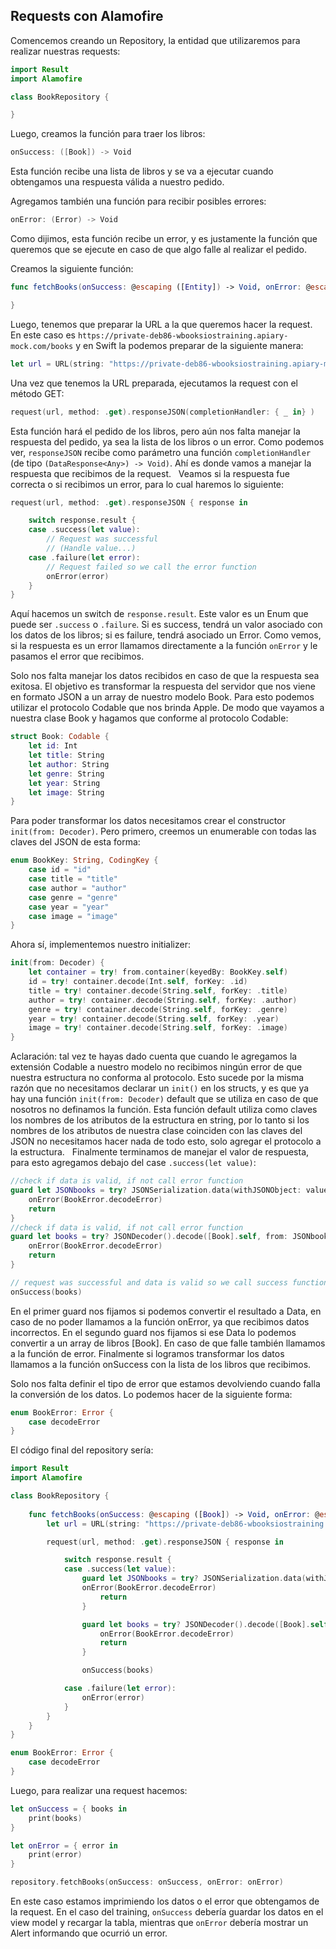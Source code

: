 ## Requests con Alamofire

Comencemos creando un Repository, la entidad que utilizaremos para realizar nuestras requests:

```Swift
import Result
import Alamofire

class BookRepository {

}
```

Luego, creamos la función para traer los libros:

```Swift
onSuccess: ([Book]) -> Void
```

Esta función recibe una lista de libros y se va a ejecutar cuando obtengamos una respuesta válida a nuestro pedido.

Agregamos también una función para recibir posibles errores:

```Swift
onError: (Error) -> Void
```

Como dijimos, esta función recibe un error, y es justamente la función que queremos que se ejecute en caso de que algo falle al realizar el pedido.

Creamos la siguiente función:

```Swift
func fetchBooks(onSuccess: @escaping ([Entity]) -> Void, onError: @escaping (Error) -> Void) {

}
```

Luego, tenemos que preparar la URL a la que queremos hacer la request. En este caso es `https://private-deb86-wbooksiostraining.apiary-mock.com/books` y en Swift la podemos preparar de la siguiente manera:

```Swift
let url = URL(string: "https://private-deb86-wbooksiostraining.apiary-mock.com/books")!
```

Una vez que tenemos la URL preparada, ejecutamos la request con el método GET:

```Swift
request(url, method: .get).responseJSON(completionHandler: { _ in} )
```

Esta función hará el pedido de los libros, pero aún nos falta manejar la respuesta del pedido, ya sea la lista de los libros o un error. Como podemos ver, `responseJSON` recibe como parámetro una función `completionHandler` (de tipo `(DataResponse<Any>) -> Void)`. Ahí es donde vamos a manejar la respuesta que recibimos de la request.
 
Veamos si la respuesta fue correcta o si recibimos un error, para lo cual haremos lo siguiente:

```Swift
request(url, method: .get).responseJSON { response in

	switch response.result {
	case .success(let value):
		// Request was successful
		// (Handle value...)
	case .failure(let error):
		// Request failed so we call the error function
		onError(error)
	}
}
```

Aquí hacemos un switch de `response.result`. Este valor es un Enum que puede ser `.success` o `.failure`. Si es success, tendrá un valor asociado con los datos de los libros; si es failure, tendrá asociado un Error. Como vemos, si la respuesta es un error llamamos directamente a la función `onError` y le pasamos el error que recibimos. 

Solo nos falta manejar los datos recibidos en caso de que la respuesta sea exitosa. El objetivo es transformar la respuesta del servidor que nos viene en formato JSON a un array de nuestro modelo Book. Para esto podemos utilizar el protocolo Codable que nos brinda Apple. De modo que vayamos a nuestra clase Book y hagamos que conforme al protocolo Codable:

```Swift
struct Book: Codable {
	let id: Int
	let title: String
	let author: String
	let genre: String
	let year: String
	let image: String
}
```

Para poder transformar los datos necesitamos crear el constructor `init(from: Decoder)`. Pero primero, creemos un enumerable con todas las claves del JSON de esta forma:

```Swift
enum BookKey: String, CodingKey {
	case id = "id"
	case title = "title"
	case author = "author"
	case genre = "genre"
	case year = "year"
	case image = "image"
}

```

Ahora sí, implementemos nuestro initializer:

```Swift
init(from: Decoder) {
	let container = try! from.container(keyedBy: BookKey.self)
	id = try! container.decode(Int.self, forKey: .id)
	title = try! container.decode(String.self, forKey: .title)
	author = try! container.decode(String.self, forKey: .author)
	genre = try! container.decode(String.self, forKey: .genre)
	year = try! container.decode(String.self, forKey: .year)
	image = try! container.decode(String.self, forKey: .image)
}
```

Aclaración: tal vez te hayas dado cuenta que cuando le agregamos la extensión Codable a nuestro modelo no recibimos ningún error de que nuestra estructura no conforma al protocolo. Esto sucede por la misma razón que no necesitamos declarar un `init()` en los structs, y es que ya hay una función `init(from: Decoder)` default que se utiliza en caso de que nosotros no definamos la función. Esta función default utiliza como claves los nombres de los atributos de la estructura en string, por lo tanto si los nombres de los atributos de nuestra clase coinciden con las claves del JSON no necesitamos hacer nada de todo esto, solo agregar el protocolo a la estructura.
 
Finalmente terminamos de manejar el valor de respuesta, para esto agregamos debajo del case `.success(let value)`:
 
```Swift
//check if data is valid, if not call error function
guard let JSONbooks = try? JSONSerialization.data(withJSONObject: value, options: []) else {
	onError(BookError.decodeError)
	return
}
//check if data is valid, if not call error function
guard let books = try? JSONDecoder().decode([Book].self, from: JSONbooks) else {
	onError(BookError.decodeError)
	return
}

// request was successful and data is valid so we call success function
onSuccess(books)
```

En el primer guard nos fijamos si podemos convertir el resultado a Data, en caso de no poder llamamos a la función onError, ya que recibimos datos incorrectos. En el segundo guard nos fijamos si ese Data lo podemos convertir a un array de libros [Book]. En caso de que falle también llamamos a la función de error. Finalmente si logramos transformar los datos llamamos a la función onSuccess con la lista de los libros que recibimos.

Solo nos falta definir el tipo de error que estamos devolviendo cuando falla la conversión de los datos. Lo podemos hacer de la siguiente forma:

```Swift
enum BookError: Error {
	case decodeError
}
```

El código final del repository sería:

```Swift
import Result
import Alamofire

class BookRepository {
	
	func fetchBooks(onSuccess: @escaping ([Book]) -> Void, onError: @escaping (Error) -> Void) {
		let url = URL(string: "https://private-deb86-wbooksiostraining.apiary-mock.com/books")!

		request(url, method: .get).responseJSON { response in

			switch response.result {
			case .success(let value):
				guard let JSONbooks = try? JSONSerialization.data(withJSONObject: value, options: []) else {
				onError(BookError.decodeError)
					return
				}

				guard let books = try? JSONDecoder().decode([Book].self, from: JSONbooks) else {
					onError(BookError.decodeError)
					return
				}

				onSuccess(books)

			case .failure(let error):
				onError(error)
			}
		}
	}
}

enum BookError: Error {
	case decodeError
}
```

Luego, para realizar una request hacemos: 
 
```Swift
let onSuccess = { books in
	print(books)
}

let onError = { error in
	print(error)
}

repository.fetchBooks(onSuccess: onSuccess, onError: onError)
```

En este caso estamos imprimiendo los datos o el error que obtengamos de la request. En el caso del training, `onSuccess` debería guardar los datos en el view model y recargar la tabla, mientras que `onError` debería mostrar un Alert informando que ocurrió un error.
